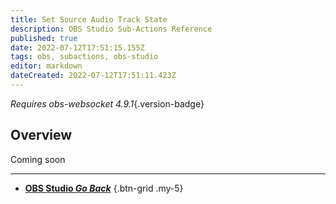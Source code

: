 ```yaml
---
title: Set Source Audio Track State
description: OBS Studio Sub-Actions Reference
published: true
date: 2022-07-12T17:51:15.155Z
tags: obs, subactions, obs-studio
editor: markdown
dateCreated: 2022-07-12T17:51:11.423Z
---
```


*Requires obs-websocket 4.9.1*{.version-badge}

## Overview

Coming soon

---

- [<i class="mdi mdi-chevron-left"></i> **OBS Studio *Go Back***](/en/Sub-Actions/OBS)
{.btn-grid .my-5}